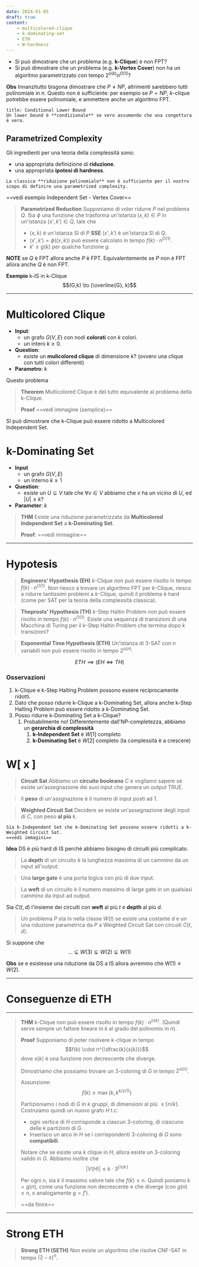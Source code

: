 ```yaml
---
date: 2024-01-05
draft: true
content:
    - multicolored-clique
    - k-dominating-set
    - ETH
    - W-hardness
---
```


- Si può dimostrare che un problema (e.g. **k-Clique**) è non FPT?
- Si può dimostrare che un problema (e.g. **k-Vertex Cover**) non ha un algoritmo parametrizzato con tempo $2^{o(k)}n^{O(1)}$?

**Obs** Innanzitutto bisgona dimostrare che $P \neq NP$, altrimenti sarebbero tutti polinomiale in $n$.
Questo non è sufficiente: per esempio se $P = NP$, $k$-clique potrebbe essere polinomiale, e ammettere anche un algoritmo FPT.

```ad-important
title: Conditional Lower Bound
Un lower bound è **condizionale** se vero assumendo che una congettura è vera.
```


## Parametrized Complexity
Gli ingredienti per una teoria della complessità sono:
- una appropriata definizione di **riduzione**.
- una appropriata **ipotesi di hardness**.


```ad-important
La classica **riduzione polinomiale** non è sufficiente per il nostro scopo di definire una parametrized complexity.
```

==vedi esempio Independent Set - Vertex Cover==

> **Parametrized Reduction**
> Supponiamo di voler ridurre $P$ nel problema $Q$.
> Sia $\phi$ una funzione che trasforma un'istanza $(x,k) \in P$ in un'istanza $(x',k') \in Q$, tale che
> - $(x,k)$ è un'istanza SI di $P$ **SSE** $(x',k')$ è un'istanza SI di $Q$.
> - $(x',k') = \phi((x,k))$ può essere calcolato in tempo $f(k) \cdot n^{O(1)}$.
> - $k' \leq g(k)$ per qualche funzione $g$.

**NOTE** se $Q$ è FPT allora anche $P$ è FPT. Equivalentemente se $P$ non è FPT allora anche $Q$ è non FPT.

**Esempio** k-IS in k-Clique
$$(G,k) \to (\overline{G}, k)$$

------
# Multicolored Clique
- **Input**:
	- un grafo $G(V,E)$ con nodi **colorati** con $k$ colori.
	- un intero $k \geq 0$.
- **Question**:
	- esiste un **mulicolored clique** di dimensione $k$? (ovvero una clique con tutti colori differenti)
- **Parametro**: $k$


Questo problema

> **Theorem**
> Multicolored Clique è del tutto equivalente al problema della k-Clique.
> 
> **Proof**
> ==vedi immagine (semplice)==


SI può dimostrare che k-Clique può essere ridotto a Multicolored Independent Set.

# k-Dominating Set
- **Input**
	- un grafo $G(V,E)$
	- un interno $k \geq 1$
- **Question**:
	- esiste un $U \subseteq V$ tale che $\forall v \in V$ abbiamo che $v$ ha un vicino di $U$, ed $\vert U \vert \leq k$?
- **Parameter**: $k$

> **THM**
> Esiste una riduzione parametrizzata da **Multicolored Independent Set** a **k-Dominating Set**.
> 
> **Proof**:
> ==vedi immagine==


----
# Hypotesis

> **Engineers' Hypothesis (EH)**
> $k$-Clique non può essere risolto in tempo $f(k) \cdot n^{O(1)}$.
> Non riesco a trovare un algoritmo FPT per $k$-Clique, riesco a ridurre tantissimi problemi a $k$-Clique, quindi il problema è hard (come per SAT per la teoria della complessità classica).

> **Theprosts' Hypothesis (TH)**
> $k$-Step Haltin Problem non può essere risolto in tempo $f(k) \cdot n^{O(1)}$.
> Esiste una sequenza di transizioni di una Macchina di Turing per il $k$-Step Haltin Problem che termina dopo $k$ transizioni?

> **Exponential Time Hypothesis (ETH)**
> Un'istanza di 3-SAT con $n$ variabili non può essere risolto in tempo $2^{o(n)}$.

$$ETH \implies (EH \iff TH)$$


### Osservazioni
1. k-Clique e k-Step Halting Problem possono essere reciprocamente ridotti.
2. Dato che posso ridurre k-Clique a k-Dominating Set, allora anche k-Step Halting Problem può essere ridotto a k-Dominating Set.
3. Posso ridurre k-Dominating Set a k-Clique?
	1. Probabilmente no! Differentemente dall'NP-completezza, abbiamo un **gerarchia di complessità**
		1. **k-Independent Set** è $W\left[ 1 \right]$ completo
		2. **k-Dominating Set** è $W\left[ 2 \right]$ completo (la complessità è a crescere)

# W\[ x \]

> **Circuit Sat**
> Abbiamo un **circuito booleano** $C$ e vogliamo sapere se esiste un'assegnazione dei suoi input che genera un output TRUE.

> Il **peso** di un'assgnazione è il numero di input posti ad 1.

> **Weighted Circuit Sat**
> Decidere se esiste un'assegnazione degli input di $C$, con peso **al più** $k$.

```ad-info
Sia k-Independent Set che k-Dominating Set possono essere ridotti a k-Weighted Circuit Sat.
==vedi immagini==
```

**Idea** DS è più hard di IS perché abbiamo bisogno di circuiti più complicato.

> La **depth** di un circuito è la lunghezza massima di un cammino da un input all'output.

>Una **large gate** è una porta logica con più di due input.

>La **weft** di un circuito è il numero massimo di large gate in un qualsiasi cammino da input ad output.


Sia $C(t,d)$ l'insieme dei circuiti con **weft** al più $t$ e **depth** al più $d$.
> Un problema $P$ sta in nella classe $W(t)$ se esiste una costante $d$ e un una riduzione parametrica da $P$ a Weighted Circuit Sat con circuiti $C(t,d)$.

Si suppone che $$\dots \subsetneq W(3) \subsetneq W(2) \subsetneq W(1)$$

**Obs** se e esistesse una riduzione da DS a IS allora avremmo che $W(1) \equiv W(2)$.

-----
# Conseguenze di ETH

-----
> **THM**
> k-Clique non può essere risolto in tempo $f(k) \cdot n^{o(k)}$. (Quindi serve sempre un fattore lineare in $k$ al grado del polinomio in $n$).
> 
> **Proof**
> Supponiamo di poter risolvere $k$-clique in tempo $$f(k) \cdot n^{\dfrac{k}{s(k)}}$$ dove $s(k)$ è una funzione non decrescente che diverge.
> 
> Dimostriamo che possiamo trovare un 3-coloring di $G$ in tempo $2^{o(n)}$.
> 
> Assunzione: $$f(k) \geq \max(k, k^{k/s(1)})$$
> 
> Partizioniamo i nodi di $G$ in $k$ gruppi, di dimensioni al più $\leq \lceil n/k \rceil$.
> Costruiamo quindi un nuovo grafo $H$ t.c.
> - ogni vertice di $H$ corrisponde a ciascun 3-coloring, di ciascuno delle $k$ partizioni di $G$.
> - Inserisco un arco in $H$ se i corrispondenti 3-coloring di $G$ sono **compatibili**.
>
> Notare che se esiste una $k$ clique in $H$, allora esiste un 3-coloring valido in $G$.
> Abbiamo inoltre che $$\vert V(H) \vert \leq k \cdot 3^{\lceil n/k \rceil}$$
> 
> Per ogni $n$, sia $k$ il massimo valore tale che $f(k) \leq n$.
> Quindi poniamo $k = g(n)$, come una funzione non decrescente e che diverge (con $g(n) \leq n$, o analogamente $g = f'$).
> 
> ==da finire==


-----
# Strong ETH

> **Strong ETH (SETH)**
> Non esiste un algoritmo che risolve CNF-SAT in tempo $(2-\varepsilon)^n$.